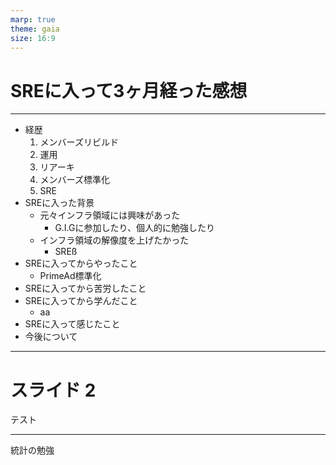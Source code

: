```yaml
---
marp: true
theme: gaia
size: 16:9
---
```


<!--
_class: lead
_footer: ""
_paginate: false
-->

# SREに入って3ヶ月経った感想

---

- 経歴
    1. メンバーズリビルド
    2. 運用
    3. リアーキ
    4. メンバーズ標準化
    5. SRE
- SREに入った背景
    - 元々インフラ領域には興味があった
        - G.I.Gに参加したり、個人的に勉強したり
    - インフラ領域の解像度を上げたかった
        - SREß
- SREに入ってからやったこと
    - PrimeAd標準化
- SREに入ってから苦労したこと
- SREに入ってから学んだこと
    - aa
- SREに入って感じたこと
- 今後について

---

# スライド 2

テスト

---

統計の勉強
